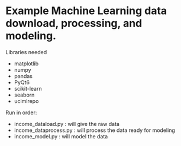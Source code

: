 # Example Machine Learning data download, processing, and modeling.

Libraries needed
 - matplotlib
 - numpy
 - pandas
 - PyQt6
 - scikit-learn
 - seaborn
 - ucimlrepo

Run in order:
 - income_dataload.py : will give the raw data
 - income_dataprocess.py : will process the data ready for modeling
 - income_model.py : will model the data
